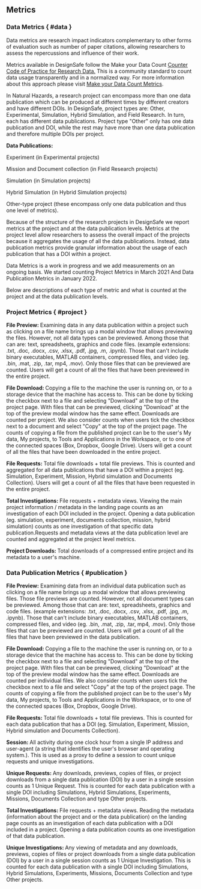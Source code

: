 ## Metrics

### Data Metrics { #data }

Data metrics are research impact indicators complementary to other forms of evaluation such as number of paper citations, allowing researchers to assess the repercussions and influence of their work.

Metrics available in DesignSafe follow the Make your Data Count  <a href="https://www.projectcounter.org/code-practice-research-data/" target="_blank">Counter Code of Practice for Research Data.</a> This is a community standard to count data usage transparently and in a normalized way. For more information about this approach please visit <a href="https://makedatacount.org/data-metrics-2/" target="_blank">Make your Data Count Metrics</a>.

In Natural Hazards, a research project can encompass more than one data publication which can be produced at different times by different creators and have different DOIs. In DesignSafe, project types are: Other, Experimental, Simulation, Hybrid Simulation, and Field Research. In turn, each has different data publications. Project type "Other" only has one data publication and DOI, while the rest may have more than one data publication and therefore multiple DOIs per project.

<strong>Data Publications:</strong>

Experiment (in Experimental projects)

Mission and Document collection (in Field Research projects)

Simulation (in Simulation projects)

Hybrid Simulation (in Hybrid Simulation projects)

Other-type project (these encompass only one data publication and thus one level of metrics).

Because of the structure of the research projects in DesignSafe we report metrics at the project and at the data publication levels. Metrics at the project level allow researchers to assess the overall impact of the projects because it aggregates the usage of all the data publications. Instead, data publication metrics provide granular information about the usage of each publication that has a DOI within a project.

Data Metrics is a work in progress and we add measurements on an ongoing basis. We started counting Project Metrics in March 2021 And Data Publication Metrics in January 2022.

Below are descriptions of each type of metric and what is counted at the project and at the data publication levels.

### Project Metrics { #project }

<strong>File Preview: </strong>Examining data in any data publication within a project such as clicking on a file name brings up a modal window that allows previewing the files. However, not all data types can be previewed. Among those that can are: text, spreadsheets, graphics and code files. (example extensions: .txt, .doc, .docx, .csv, .xlsx, .pdf, .jpg, .m, .ipynb). Those that can't include binary executables, MATLAB containers, compressed files, and video (eg. .bin, .mat, .zip, .tar, mp4, .mov). Only those files that can be previewed are counted. Users will get a count of all the files that have been previewed in the entire project.

<strong>File Download: </strong>Copying a file to the machine the user is running on, or to a storage device that the machine has access to. This can be done by ticking the checkbox next to a file and selecting "Download" at the top of the project page. With files that can be previewed, clicking "Download" at the top of the preview modal window has the same effect. Downloads are counted per project. We also consider counts when users tick the checkbox next to a document and select "Copy" at the top of the project page. The counts of copying a file from the published project can be to the user's My data, My projects, to Tools and Applications in the Workspace, or to one of the connected spaces (Box, Dropbox, Google Drive). Users will get a count of all the files that have been downloaded in the entire project.

<strong>File Requests: </strong>Total file downloads + total file previews. This is counted and aggregated for all data publications that have a DOI within a project (eg. Simulation, Experiment, Mission, Hybrid simulation and Documents Collection). Users will get a count of all the files that have been requested in the entire project.

<strong>Total Investigations: </strong>File requests + metadata views. Viewing the main project information / metadata in the landing page counts as an investigation of each DOI included in the project. Opening a data publication (eg. simulation, experiment, documents collection, mission, hybrid simulation) counts as one investigation of that specific data publication.Requests and metadata views at the data publication level are counted and aggregated at the project level metrics.

<strong>Project Downloads: </strong>Total downloads of a compressed entire project and its metadata to a user's machine.

### Data Publication Metrics { #publication }

<strong>File Preview:</strong> Examining data from an individual data publication such as clicking on a file name brings up a modal window that allows previewing files. Those file previews are counted. However, not all document types can be previewed. Among those that can are: text, spreadsheets, graphics and code files. (example extensions: .txt, .doc, .docx, .csv, .xlsx, .pdf, .jpg, .m, .ipynb). Those that can't include binary executables, MATLAB containers, compressed files, and video (eg. .bin, .mat, .zip, .tar, mp4, .mov).  Only those files that can be previewed are counted. Users will get a count of all the files that have been previewed in the data publication.

<strong>File Download: </strong>Copying a file to the machine the user is running on, or to a storage device that the machine has access to. This can be done by ticking the checkbox next to a file and selecting "Download" at the top of the project page. With files that can be previewed, clicking "Download" at the top of the preview modal window has the same effect. Downloads are counted per individual files. We also consider counts when users tick the checkbox next to a file and select "Copy" at the top of the project page. The counts of copying a file from the published project can be to the user's My data, My projects, to Tools and Applications in the Workspace, or to one of the connected spaces (Box, Dropbox, Google Drive).

<strong>File Requests: </strong>Total file downloads + total file previews. This is counted for each data publication that has a DOI (eg. Simulation, Experiment, Mission, Hybrid simulation and Documents Collection).

<strong>Session: </strong>All activity during one clock hour from a single IP address and user-agent (a string that identifies the user's browser and operating system.).  This is used as a proxy to define a session to count unique requests and unique investigations.

<strong>Unique Requests: </strong>Any downloads, previews, copies of files, or project downloads from a single data publication (DOI) by a user in a single session counts as 1 Unique Request. This is counted for each data publication with a single DOI including Simulations, Hybrid Simulations, Experiments, Missions, Documents Collection and type Other projects.

<strong>Total Investigations: </strong>File requests + metadata views. Reading the metadata (information about the project and or the data publication) on the landing page counts as an investigation of each data publication with a DOI included in a project. Opening a data publication counts as one investigation of that data publication.

<strong>Unique Investigations: </strong>Any viewing of metadata and any downloads, previews, copies of files or project downloads from a single data publication (DOI) by a user in a single session counts as 1 Unique Investigation. This is counted for each data publication with a single DOI including Simulations, Hybrid Simulations, Experiments, Missions, Documents Collection and type Other projects.


